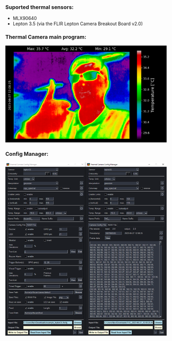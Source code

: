 ### Suported thermal sensors:
- MLX90640
- Lepton 3.5 (via the FLIR Lepton Camera Breakout Board v2.0)

### Thermal Camera main program:
![THC_2023-06-14_12-03-06](https://raw.githubusercontent.com/4bitFox/Thermal-Camera/main/saves/THC_2023-06-27_12-08-25.png)

### Config Manager:
![config-manager](https://raw.githubusercontent.com/4bitFox/Thermal-Camera/main/.images/config-manager.png)
